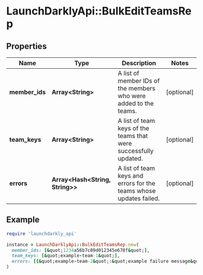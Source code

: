 # LaunchDarklyApi::BulkEditTeamsRep

## Properties

| Name | Type | Description | Notes |
| ---- | ---- | ----------- | ----- |
| **member_ids** | **Array&lt;String&gt;** | A list of member IDs of the members who were added to the teams. | [optional] |
| **team_keys** | **Array&lt;String&gt;** | A list of team keys of the teams that were successfully updated. | [optional] |
| **errors** | **Array&lt;Hash&lt;String, String&gt;&gt;** | A list of team keys and errors for the teams whose updates failed. | [optional] |

## Example

```ruby
require 'launchdarkly_api'

instance = LaunchDarklyApi::BulkEditTeamsRep.new(
  member_ids: [&quot;1234a56b7c89d012345e678f&quot;],
  team_keys: [&quot;example-team-1&quot;],
  errors: [{&quot;example-team-2&quot;:&quot;example failure message&quot;}]
)
```

